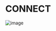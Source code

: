 # CONNECT
![image](https://user-images.githubusercontent.com/97937116/236749116-f76fd6d9-ed8e-48bf-bf86-b71bbd136238.png)

